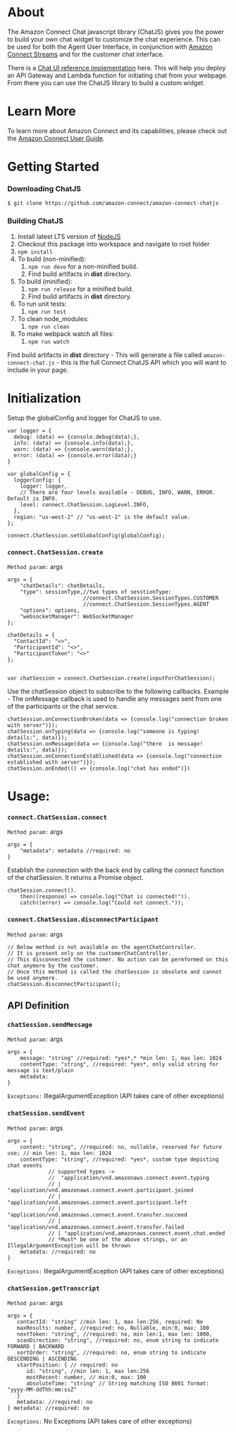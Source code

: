 # About
The Amazon Connect Chat javascript library (ChatJS) gives you the power to build your own chat widget to customize the chat experience. This can be used for both the Agent User Interface, in conjunction with [Amazon Connect Streams](https://github.com/aws/amazon-connect-streams) and for the customer chat interface. 

There is a [Chat UI reference implementation](https://github.com/amazon-connect/amazon-connect-chat-ui-examples) here. This will help you deploy an API Gateway and Lambda function for initiating chat from your webpage. From there you can use the ChatJS library to build a custom widget.

# Learn More
To learn more about Amazon Connect and its capabilities, please check out
the [Amazon Connect User Guide](https://docs.aws.amazon.com/connect/latest/userguide/).

# Getting Started

### Downloading ChatJS

```
$ git clone https://github.com/amazon-connect/amazon-connect-chatjs
```
### Building ChatJS
1. Install latest LTS version of [NodeJS](https://nodejs.org)
2. Checkout this package into workspace and navigate to root folder
3. `npm install`
4. To build (non-minified):
    1. `npm run devo` for a non-minified build.
    2. Find build artifacts in **dist** directory.
5. To build (minified):
    1. `npm run release` for a minified build.
    2. Find build artifacts in **dist** directory.
6. To run unit tests:
    1. `npm run test`
7. To clean node_modules:
    1. `npm run clean`
8. To make webpack watch all files:
    1. `npm run watch`

Find build artifacts in **dist** directory -  This will generate a file called `amazon-connect-chat.js` - this is the full Connect ChatJS API which you will want to include in your page.

# Initialization
Setup the globalConfig and logger for ChatJS to use.
```
var logger = {
  debug: (data) => {console.debug(data);},
  info: (data) => {console.info(data);},
  warn: (data) => {console.warn(data);},
  error: (data) => {console.error(data);}
}

var globalConfig = {
  loggerConfig: {
    logger: logger,
    // There are four levels available - DEBUG, INFO, WARN, ERROR. Default is INFO.
    level: connect.ChatSession.LogLevel.INFO,
  },
  region: "us-west-2" // "us-west-2" is the default value.
};

connect.ChatSession.setGlobalConfig(globalConfig);
```

### `connect.ChatSession.create`
`Method param:` args
```
args = {
    "chatDetails": chatDetails,
    "type": sessionType,//two types of sesstionType: 
                        //connect.ChatSession.SessionTypes.CUSTOMER 
                        //connect.ChatSession.SessionTypes.AGENT
    "options": options,
    "websocketManager": WebSocketManager
};

chatDetails = {
  "ContactId": "<>",
  "ParticipantId": "<>",
  "ParticipantToken": "<>"
};


var chatSession = connect.ChatSession.create(inputForChatSession);
```

Use the chatSession object to subscribe to the following callbacks. Example - The onMessage callback is used to handle any messages sent from one of the participants or the chat service.

```
chatSession.onConnectionBroken(data => {console.log("connection broken with server")});
chatSession.onTyping(data => {console.log("someone is typing! details:", data)});
chatSession.onMessage(data => {console.log("there  is message! details:", data)});
chatSession.onConnectionEstablished(data => {console.log("connection established with server")});
chatSession.onEnded(() => {console.log("chat has ended")})
```
# Usage:

### `connect.ChatSession.connect`
`Method param:` args
```
args = {
    "metadata": metadata //required: no
}
```
Establish the connection with the back end by calling the *connect* function of the chatSession. It returns a Promise object.
```
chatSession.connect().
    then((response) => console.log("Chat is connected!")).
    catch((error) => console.log("Could not connect."));
```

### `connect.ChatSession.disconnectParticipant`
`Method param:` args

```
// Below method is not available on the agentChatController. 
// It is present only on the customerChatController.
// This disconnected the customer. No action can be permformed on this chat anymore by the customer.
// Once this method is called the chatSession is obsolete and cannot be used anymore.
chatSession.disconnectParticipant();
```

## API Definition

### `chatSession.sendMessage`
`Method param:` args
```
args = {
    message: "string" //required: *yes*,* *min len: 1, max len: 1024
    contentType: "string", //required: *yes*, only valid string for message is text/plain
    metadata: 
}
```
`Exceptions:`
IllegalArgumentException
(API takes care of other exceptions)

### `chatSession.sendEvent`
`Method param:` args
```
args = {
    content: "string", //required: no, nullable, reserved for future use; // min len: 1, max len: 1024
    contentType: "string", //required: *yes*, custom type depicting chat events
             // supported types ->
             //  "application/vnd.amazonaws.connect.event.typing 
             // | "application/vnd.amazonaws.connect.event.participant.joined
             // | "application/vnd.amazonaws.connect.event.participant.left
             // | "application/vnd.amazonaws.connect.event.transfer.succeed
             // | "application/vnd.amazonaws.connect.event.transfer.failed
             // | "application/vnd.amazonaws.connect.event.chat.ended
             // *Must* be one of the above strings, or an IllegalArgumentException will be thrown
    metadata: //required: no
}
```
`Exceptions:`
IllegalArgumentException
(API takes care of other exceptions)

### `chatSession.getTranscript`
`Method param:` args
```
args = {
   contactId: "string" //min len: 1, max len:256, required: No
   maxResults: number, //required: no, Nullable, min:0, max: 100
   nextToken: "string", //required: no, min len:1, max len: 1000, 
   scanDirection: "string", //required: no, enum string to indicate FORWARD | BACKWARD
   sortOrder: "string", //required: no, enum string to indicate DESCENDING | ASCENDING
   startPosition: { // required: no
      id: "string", //min len: 1, max len:256
      mostRecent: number, // min:0, max: 100
      absoluteTime: "string" // String matching ISO 8601 format: "yyyy-MM-ddThh:mm:ssZ"
   }
   metadata: //required: no
} metadata: //required: no
```
`Exceptions:`
No Exceptions (API takes care of other exceptions)
